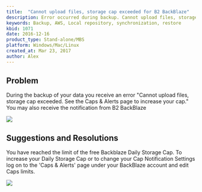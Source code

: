 ```yaml
---
title:  "Cannot upload files, storage cap exceeded for B2 BackBlaze"
description: Error occurred during backup. Cannot upload files, storage cap exceeded See the Caps & Alerts page...
keywords: Backup, AWS, Local repository, synchronization, restore
kbid: 1071
date: 2016-12-16
product_type: Stand-alone/MBS
platform: Windows/Mac/Linux
created_at: Mar 23, 2017
author: Alex
---
```


## Problem
During the backup of your data you receive an error "Cannot upload files, storage cap exceeded. See the Caps & Alerts page to increase your cap."
You may also receive the notification from B2 BackBlaze

![](/Pictures/storagecapexceededb2.png)

## Suggestions and Resolutions
You have reached the limit of the free Backblaze Daily Storage Cap. To increase your Daily Storage Cap or to change your Cap Notification Settings log on to the 'Caps & Alerts' page under your BackBlaze account and edit Caps limits.

![](/Pictures/capsalerts.png)
